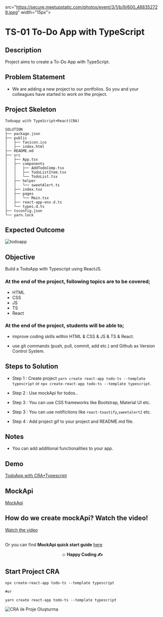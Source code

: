 
  src="https://secure.meetupstatic.com/photos/event/3/1/b/9/600_488352729.jpeg"  width="15px"></p>

# TS-01 To-Do App with TypeScript

## Description

Project aims to create a To-Do App with TypeScript.

## Problem Statement

- We are adding a new project to our portfolios. So you and your colleagues have started to work on the project.

## Project Skeleton

```
Todoapp with TypeScript+React(CRA)

SOLUTION
├── package.json
├── public
│   ├── favicon.ico
│   ├── index.html
├── README.md
├── src
│   ├── App.tsx
│   ├── components
│   │   ├── AddTodoComp.tsx
│   │   ├── TodoListItem.tsx
│   │   └── TodoList.tsx
│   ├── helper
│   │   └── sweetAlert.ts
│   ├── index.tsx
│   ├── pages
│   │   └── Main.tsx
│   ├── react-app-env.d.ts
│   └── types.d.ts
├── tsconfig.json
└── yarn.lock
```

## Expected Outcome

![todoapp](./todoapp.gif)

## Objective

Build a TodoApp with Typescript using ReactJS.

### At the end of the project, following topics are to be covered;

- HTML
- CSS
- JS
- TS
- React

### At the end of the project, students will be able to;

- improve coding skills within HTML & CSS & JS & TS & React.

- use git commands (push, pull, commit, add etc.) and Github as Version Control System.

## Steps to Solution

- Step 1 : Create project `yarn create react-app todo-ts --template typescript` or `npx create-react-app todo-ts --template typescript`.

- Step 2 : Use mockApi for todos..

- Step 3 : You can use CSS frameworks like Bootstrap, Material UI etc.

- Step 3 : You can use notificitons like `react-toastify`,`sweetalert2` etc.

- Step 4 : Add project gif to your project and README.md file.

## Notes

- You can add additional functionalities to your app.

## Demo

[TodoApp with CRA+Typescript](https://ts-todo-xi.vercel.app/)

## MockApi

<a href="https://mockapi.io/" target="_blank">MockApi</a>

## How do we create mockApi? Watch the video!

<a href="https://www.youtube.com/watch?v=i_Gvlp83GMk" target="_blank">
 Watch the video
</a><br>
<br>

Or you can find **MockApi quick start guide** <a href="https://github.com/mockapi-io/docs/wiki/Quick-start-guide" target="_blank">here</a>

**<p align="center">&#9786; Happy Coding &#9997;</p>**


## Start Project CRA

```
npx create-react-app todo-ts --template typescript

#or

yarn create react-app todo-ts --template typescript

```

![CRA ile Proje Oluşturma](./ts-cra.gif)
